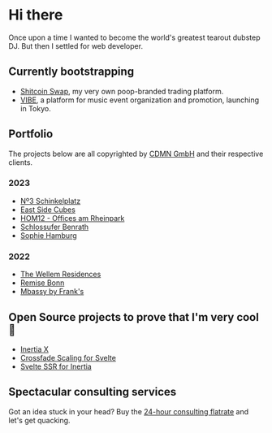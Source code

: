 # Hi there

Once upon a time I wanted to become the world's greatest tearout dubstep DJ. But then I settled for web developer.

## Currently bootstrapping
- [Shitcoin Swap](https://github.com/shitcoinswap/launchpad/tree/master?tab=readme-ov-file#shitcoin-swap), my very own poop-branded trading platform.
- [VIBE](https://vibe.tokyo), a platform for music event organization and promotion, launching in Tokyo.

## Portfolio

The projects below are all copyrighted by [CDMN GmbH](https://cdmn.de) and their respective clients.

### 2023

- [Nº3 Schinkelplatz](https://no3-schinkelplatz.cdmn.de/en)
- [East Side Cubes](https://www.east-side-cubes.de)
- [HOM12 - Offices am Rheinpark](https://www.hom12.de)
- [Schlossufer Benrath](https://www.schlossufer-benrath.de)
- [Sophie Hamburg](https://sophie.hamburg)

### 2022

- [The Wellem Residences](https://www.thewellemresidences.com)
- [Remise Bonn](https://www.remise-bonn.de)
- [Mbassy by Frank's](https://www.mbassybyfranks.com)

## Open Source projects to prove that I'm very cool 🫠

- [Inertia X](https://github.com/buhrmi/inertia)
- [Crossfade Scaling for Svelte](https://github.com/sveltejs/svelte/pull/3175)
- [Svelte SSR for Inertia](https://github.com/inertiajs/inertia/pull/1349)

## Spectacular consulting services

Got an idea stuck in your head? Buy the [24-hour consulting flatrate](https://www.paypal.com/ncp/payment/DT7QS3QN5YTCN) and let's get quacking.
